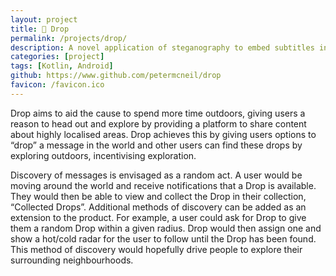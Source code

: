 ```yaml
---
layout: project
title: 📍 Drop
permalink: /projects/drop/
description: A novel application of steganography to embed subtitles into video frames for later extraction and display.
categories: [project]
tags: [Kotlin, Android]
github: https://www.github.com/petermcneil/drop
favicon: /favicon.ico
---
```


Drop aims to aid the cause to spend more time outdoors, giving users a reason to head out and explore by providing a platform to share content about highly 
localised areas. Drop achieves this by giving users options to “drop” a message in the world and other users can find these drops by exploring outdoors, incentivising exploration.

Discovery of messages is envisaged as a random act. A user would be moving around the world and receive notifications that a Drop is available. They would then be able to view and collect the Drop in their collection, “Collected Drops”.
Additional methods of discovery can be added as an extension to the product. 
For example, a user could ask for Drop to give them a random Drop within a given radius. 
Drop would then assign one and show a hot/cold radar for the user to follow until the Drop has been found. 
This method of discovery would hopefully drive people to explore their surrounding neighbourhoods.
